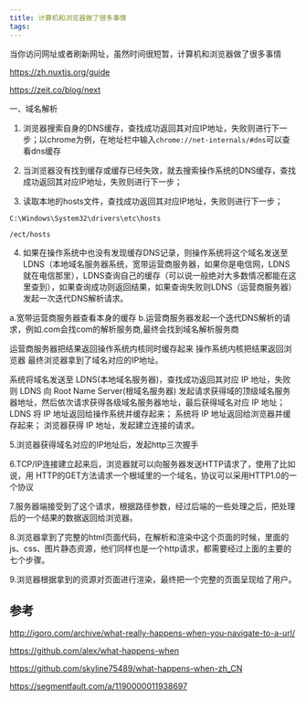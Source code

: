 ```yaml
---
title: 计算机和浏览器做了很多事情
tags:
---
```


当你访问网址或者刷新网址，虽然时间很短暂，计算机和浏览器做了很多事情

https://zh.nuxtjs.org/guide

https://zeit.co/blog/next

一、域名解析

1. 浏览器搜索自身的DNS缓存，查找成功返回其对应IP地址，失败则进行下一步；以chrome为例，在地址栏中输入```chrome://net-internals/#dns```可以查看dns缓存

2. 当浏览器没有找到缓存或缓存已经失效，就去搜索操作系统的DNS缓存，查找成功返回其对应IP地址，失败则进行下一步；

3. 读取本地的hosts文件，查找成功返回其对应IP地址，失败则进行下一步；
```
C:\Windows\System32\drivers\etc\hosts
```
```
/ect/hosts
```

4. 如果在操作系统中也没有发现缓存DNS记录，则操作系统将这个域名发送至LDNS（本地域名服务器系统，宽带运营商服务器，如果你是电信网，LDNS就在电信那里），LDNS查询自己的缓存（可以说一般绝对大多数情况都能在这里查到），如果查询成功则返回结果，如果查询失败则LDNS（运营商服务器）发起一次迭代DNS解析请求。


a.宽带运营商服务器查看本身的缓存
b.运营商服务器发起一个迭代DNS解析的请求，例如.com会找com的解析服务商,最终会找到域名解析服务商

运营商服务器把结果返回操作系统内核同时缓存起来
操作系统内核把结果返回浏览器
最终浏览器拿到了域名对应的IP地址。

系统将域名发送至 LDNS(本地域名服务器)，查找成功返回其对应 IP 地址，失败则 LDNS 向 Root Name Server(根域名服务器)  发起请求获得域的顶级域名服务器地址，然后依次请求获得各级域名服务器地址，最后获得域名对应 IP 地址；
LDNS 将 IP 地址返回给操作系统并缓存起来；
系统将  IP 地址返回给浏览器并缓存起来；
浏览器获得 IP 地址，发起建立连接的请求。



5.浏览器获得域名对应的IP地址后，发起http三次握手

6.TCP/IP连接建立起来后，浏览器就可以向服务器发送HTTP请求了，使用了比如说，用
HTTP的GET方法请求一个根域里的一个域名，协议可以采用HTTP1.0的一个协议

7.服务器端接受到了这个请求，根据路径参数，经过后端的一些处理之后，把处理后的一个结果的数据返回给浏览器。

8.浏览器拿到了完整的html页面代码，在解析和渲染中这个页面的时候，里面的js、css、图片静态资源，他们同样也是一个http请求，都需要经过上面的主要的七个步骤。

9.浏览器根据拿到的资源对页面进行渲染，最终把一个完整的页面呈现给了用户。


## 参考

http://igoro.com/archive/what-really-happens-when-you-navigate-to-a-url/

https://github.com/alex/what-happens-when

https://github.com/skyline75489/what-happens-when-zh_CN

https://segmentfault.com/a/1190000011938697
